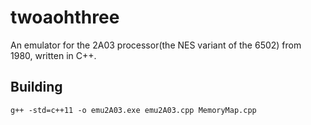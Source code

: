 # twoaohthree

An emulator for the 2A03 processor(the NES variant of the 6502) from 1980, written in C++.

## Building

`g++ -std=c++11 -o emu2A03.exe emu2A03.cpp MemoryMap.cpp`